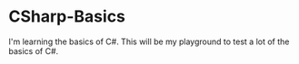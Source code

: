 # CSharp-Basics
I'm learning the basics of C#. This will be my playground to test a lot of the basics of C#.
